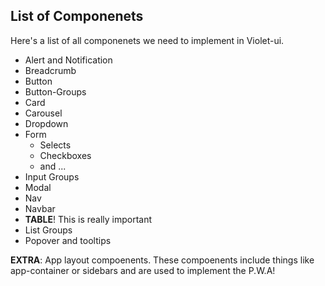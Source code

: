 ## List of Componenets
Here's a list of all componenets we need to implement in Violet-ui.

- Alert and Notification
- Breadcrumb
- Button
- Button-Groups
- Card
- Carousel
- Dropdown
- Form
    - Selects
    - Checkboxes
    - and ...
- Input Groups 
- Modal
- Nav
- Navbar
- **TABLE**! This is really important
- List Groups
- Popover and tooltips

**EXTRA**: App layout compoenents. 
These compoenents include things like app-container or sidebars and are used to implement the P.W.A!